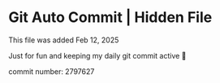 # Git Auto Commit | Hidden File

This file was added Feb 12, 2025

Just for fun and keeping my daily git commit active 🤪

commit number: 2797627
